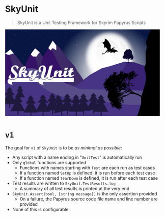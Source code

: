 # SkyUnit

> SkyUnit is a Unit Testing Framework for Skyrim Papyrus Scripts

![SkyUnit](Images/Logo.jpg)

# `v1`

The goal for `v1` of `SkyUnit` is to be _as minimal as possible_:

- Any script with a name ending in "`UnitTest`" is automatically run
- Only `global` functions are supported
    - Functions with names starting with `Test` are each run as test cases
    - If a function named `SetUp` is defined, it is run before each test case
    - If a function named `TearDown` is defined, it is run after each test case
- Test results are written to `SkyUnit.TestResults.log`
    - A summary of all test results is printed at the very end
- `SkyUnit.Assert(bool, [string message])` is the only assertion provided
    - On a failure, the Papyrus source code file name and line number are provided
- None of this is configurable
